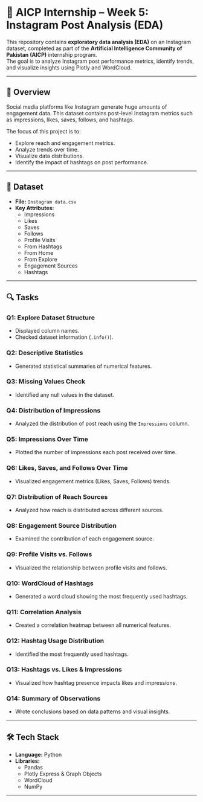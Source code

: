 # 📸 AICP Internship – Week 5: Instagram Post Analysis (EDA)

This repository contains **exploratory data analysis (EDA)** on an Instagram dataset, completed as part of the **Artificial Intelligence Community of Pakistan (AICP)** internship program.  
The goal is to analyze Instagram post performance metrics, identify trends, and visualize insights using Plotly and WordCloud.

---

## 📝 Overview
Social media platforms like Instagram generate huge amounts of engagement data. This dataset contains post-level Instagram metrics such as impressions, likes, saves, follows, and hashtags.  

The focus of this project is to:
- Explore reach and engagement metrics.
- Analyze trends over time.
- Visualize data distributions.
- Identify the impact of hashtags on post performance.

---

## 📂 Dataset
- **File:** `Instagram data.csv`
- **Key Attributes:**
  - Impressions
  - Likes
  - Saves
  - Follows
  - Profile Visits
  - From Hashtags
  - From Home
  - From Explore
  - Engagement Sources
  - Hashtags

---

## 🔍 Tasks

### **Q1: Explore Dataset Structure**
- Displayed column names.
- Checked dataset information (`.info()`).

### **Q2: Descriptive Statistics**
- Generated statistical summaries of numerical features.

### **Q3: Missing Values Check**
- Identified any null values in the dataset.

### **Q4: Distribution of Impressions**
- Analyzed the distribution of post reach using the `Impressions` column.

### **Q5: Impressions Over Time**
- Plotted the number of impressions each post received over time.

### **Q6: Likes, Saves, and Follows Over Time**
- Visualized engagement metrics (Likes, Saves, Follows) trends.

### **Q7: Distribution of Reach Sources**
- Analyzed how reach is distributed across different sources.

### **Q8: Engagement Source Distribution**
- Examined the contribution of each engagement source.

### **Q9: Profile Visits vs. Follows**
- Visualized the relationship between profile visits and follows.

### **Q10: WordCloud of Hashtags**
- Generated a word cloud showing the most frequently used hashtags.

### **Q11: Correlation Analysis**
- Created a correlation heatmap between all numerical features.

### **Q12: Hashtag Usage Distribution**
- Identified the most frequently used hashtags.

### **Q13: Hashtags vs. Likes & Impressions**
- Visualized how hashtag presence impacts likes and impressions.

### **Q14: Summary of Observations**
- Wrote conclusions based on data patterns and visual insights.

---

## 🛠 Tech Stack
- **Language:** Python
- **Libraries:**
  - Pandas
  - Plotly Express & Graph Objects
  - WordCloud
  - NumPy

---
